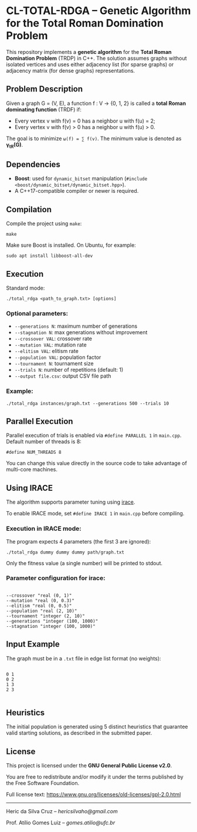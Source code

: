 <body>
  <h1>CL-TOTAL-RDGA – Genetic Algorithm for the Total Roman Domination Problem</h1>

  <p>This repository implements a <strong>genetic algorithm</strong> for the <strong>Total Roman Domination Problem</strong> (TRDP) in C++. The solution assumes graphs without isolated vertices and uses either adjacency list (for sparse graphs) or adjacency matrix (for dense graphs) representations.</p>

  <h2>Problem Description</h2>
  <p>Given a graph G = (V, E), a function f : V → {0, 1, 2} is called a <strong>total Roman dominating function</strong> (TRDF) if:</p>
  <ul>
    <li>Every vertex v with f(v) = 0 has a neighbor u with f(u) = 2;</li>
    <li>Every vertex v with f(v) > 0 has a neighbor u with f(u) > 0.</li>
  </ul>
  <p>The goal is to minimize <code>ω(f) = ∑ f(v)</code>. The minimum value is denoted as <strong>γ<sub>tR</sub>(G)</strong>.</p>

  <h2>Dependencies</h2>
  <ul>
    <li><strong>Boost</strong>: used for <code>dynamic_bitset</code> manipulation (<code>#include &lt;boost/dynamic_bitset/dynamic_bitset.hpp&gt;</code>).</li>
    <li>A C++17-compatible compiler or newer is required.</li>
  </ul>

  <h2>Compilation</h2>
  <p>Compile the project using <code>make</code>:</p>
  <pre><code>make</code></pre>

  <p>Make sure Boost is installed. On Ubuntu, for example:</p>
  <pre><code>sudo apt install libboost-all-dev</code></pre>

  <h2>Execution</h2>
  <p>Standard mode:</p>
  <pre><code>./total_rdga &lt;path_to_graph.txt&gt; [options]</code></pre>

  <h3>Optional parameters:</h3>
  <ul>
    <li><code>--generations N</code>: maximum number of generations</li>
    <li><code>--stagnation N</code>: max generations without improvement</li>
    <li><code>--crossover VAL</code>: crossover rate</li>
    <li><code>--mutation VAL</code>: mutation rate</li>
    <li><code>--elitism VAL</code>: elitism rate</li>
    <li><code>--population VAL</code>: population factor</li>
    <li><code>--tournament N</code>: tournament size</li>
    <li><code>--trials N</code>: number of repetitions (default: 1)</li>
    <li><code>--output file.csv</code>: output CSV file path</li>
  </ul>

  <h3>Example:</h3>
  <pre><code>./total_rdga instances/graph.txt --generations 500 --trials 10</code></pre>

  <h2>Parallel Execution</h2>
  <p>Parallel execution of trials is enabled via <code>#define PARALLEL 1</code> in <code>main.cpp</code>. Default number of threads is 8:</p>
  <pre><code>#define NUM_THREADS 8</code></pre>

  <p>You can change this value directly in the source code to take advantage of multi-core machines.</p>

  <h2>Using IRACE</h2>
  <p>The algorithm supports parameter tuning using <a href="https://cran.r-project.org/web/packages/irace/index.html" target="_blank">irace</a>.</p>
  <p>To enable IRACE mode, set <code>#define IRACE 1</code> in <code>main.cpp</code> before compiling.</p>

  <h3>Execution in IRACE mode:</h3>
  <p>The program expects 4 parameters (the first 3 are ignored):</p>
  <pre><code>./total_rdga dummy dummy dummy path/graph.txt</code></pre>
  <p>Only the fitness value (a single number) will be printed to stdout.</p>

  <h3>Parameter configuration for irace:</h3>
  <pre><code>
--crossover "real (0, 1)"
--mutation "real (0, 0.3)"
--elitism "real (0, 0.5)"
--population "real (2, 10)"
--tournament "integer (2, 10)"
--generations "integer (100, 1000)"
--stagnation "integer (100, 1000)"
</code></pre>

  <h2>Input Example</h2>
  <p>The graph must be in a <code>.txt</code> file in edge list format (no weights):</p>
  <pre><code>
0 1
0 2
1 3
2 3
  </code></pre>

  <h2>Heuristics</h2>
  <p>The initial population is generated using 5 distinct heuristics that guarantee valid starting solutions, as described in the submitted paper.</p>

  <h2>License</h2>
  <p>This project is licensed under the <strong>GNU General Public License v2.0</strong>.</p>
  <p>You are free to redistribute and/or modify it under the terms published by the Free Software Foundation.</p>
  <p>Full license text: <a href="https://www.gnu.org/licenses/old-licenses/gpl-2.0.html" target="_blank">https://www.gnu.org/licenses/old-licenses/gpl-2.0.html</a></p>

  <hr>
  <p>Heric da Silva Cruz – <em>hericsilvaho@gmail.com</em></p>
  <p>Prof. Atílio Gomes Luiz – <em>gomes.atilio@ufc.br</em></p>
</body>
